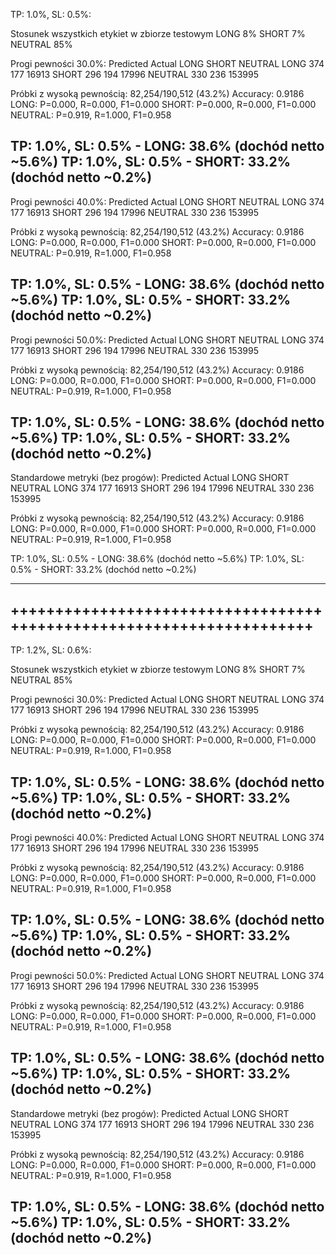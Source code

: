 TP: 1.0%, SL: 0.5%:

Stosunek wszystkich etykiet w zbiorze testowym
LONG 8%
SHORT 7%
NEUTRAL 85%


Progi pewności 30.0%:
Predicted
Actual    LONG  SHORT  NEUTRAL
LONG      374    177    16913
SHORT     296    194    17996
NEUTRAL   330    236   153995

Próbki z wysoką pewnością: 82,254/190,512 (43.2%)
Accuracy: 0.9186
LONG: P=0.000, R=0.000, F1=0.000
SHORT: P=0.000, R=0.000, F1=0.000
NEUTRAL: P=0.919, R=1.000, F1=0.958

TP: 1.0%, SL: 0.5% - LONG: 38.6% (dochód netto ~5.6%)
TP: 1.0%, SL: 0.5% - SHORT: 33.2% (dochód netto ~0.2%)
---------------------------------------------------------------------
Progi pewności 40.0%:
Predicted
Actual    LONG  SHORT  NEUTRAL
LONG      374    177    16913
SHORT     296    194    17996
NEUTRAL   330    236   153995

Próbki z wysoką pewnością: 82,254/190,512 (43.2%)
Accuracy: 0.9186
LONG: P=0.000, R=0.000, F1=0.000
SHORT: P=0.000, R=0.000, F1=0.000
NEUTRAL: P=0.919, R=1.000, F1=0.958

TP: 1.0%, SL: 0.5% - LONG: 38.6% (dochód netto ~5.6%)
TP: 1.0%, SL: 0.5% - SHORT: 33.2% (dochód netto ~0.2%)
---------------------------------------------------------------------
Progi pewności 50.0%:
Predicted
Actual    LONG  SHORT  NEUTRAL
LONG      374    177    16913
SHORT     296    194    17996
NEUTRAL   330    236   153995

Próbki z wysoką pewnością: 82,254/190,512 (43.2%)
Accuracy: 0.9186
LONG: P=0.000, R=0.000, F1=0.000
SHORT: P=0.000, R=0.000, F1=0.000
NEUTRAL: P=0.919, R=1.000, F1=0.958

TP: 1.0%, SL: 0.5% - LONG: 38.6% (dochód netto ~5.6%)
TP: 1.0%, SL: 0.5% - SHORT: 33.2% (dochód netto ~0.2%)
---------------------------------------------------------------------
Standardowe metryki (bez progów):
Predicted
Actual    LONG  SHORT  NEUTRAL
LONG      374    177    16913
SHORT     296    194    17996
NEUTRAL   330    236   153995

Próbki z wysoką pewnością: 82,254/190,512 (43.2%)
Accuracy: 0.9186
LONG: P=0.000, R=0.000, F1=0.000
SHORT: P=0.000, R=0.000, F1=0.000
NEUTRAL: P=0.919, R=1.000, F1=0.958

TP: 1.0%, SL: 0.5% - LONG: 38.6% (dochód netto ~5.6%)
TP: 1.0%, SL: 0.5% - SHORT: 33.2% (dochód netto ~0.2%)


---------------------------------------------------------------------
+++++++++++++++++++++++++++++++++++++++++++++++++++++++++++++++++++++
---------------------------------------------------------------------


TP: 1.2%, SL: 0.6%:

Stosunek wszystkich etykiet w zbiorze testowym
LONG 8%
SHORT 7%
NEUTRAL 85%


Progi pewności 30.0%:
Predicted
Actual    LONG  SHORT  NEUTRAL
LONG      374    177    16913
SHORT     296    194    17996
NEUTRAL   330    236   153995

Próbki z wysoką pewnością: 82,254/190,512 (43.2%)
Accuracy: 0.9186
LONG: P=0.000, R=0.000, F1=0.000
SHORT: P=0.000, R=0.000, F1=0.000
NEUTRAL: P=0.919, R=1.000, F1=0.958

TP: 1.0%, SL: 0.5% - LONG: 38.6% (dochód netto ~5.6%)
TP: 1.0%, SL: 0.5% - SHORT: 33.2% (dochód netto ~0.2%)
---------------------------------------------------------------------
Progi pewności 40.0%:
Predicted
Actual    LONG  SHORT  NEUTRAL
LONG      374    177    16913
SHORT     296    194    17996
NEUTRAL   330    236   153995

Próbki z wysoką pewnością: 82,254/190,512 (43.2%)
Accuracy: 0.9186
LONG: P=0.000, R=0.000, F1=0.000
SHORT: P=0.000, R=0.000, F1=0.000
NEUTRAL: P=0.919, R=1.000, F1=0.958

TP: 1.0%, SL: 0.5% - LONG: 38.6% (dochód netto ~5.6%)
TP: 1.0%, SL: 0.5% - SHORT: 33.2% (dochód netto ~0.2%)
---------------------------------------------------------------------
Progi pewności 50.0%:
Predicted
Actual    LONG  SHORT  NEUTRAL
LONG      374    177    16913
SHORT     296    194    17996
NEUTRAL   330    236   153995

Próbki z wysoką pewnością: 82,254/190,512 (43.2%)
Accuracy: 0.9186
LONG: P=0.000, R=0.000, F1=0.000
SHORT: P=0.000, R=0.000, F1=0.000
NEUTRAL: P=0.919, R=1.000, F1=0.958

TP: 1.0%, SL: 0.5% - LONG: 38.6% (dochód netto ~5.6%)
TP: 1.0%, SL: 0.5% - SHORT: 33.2% (dochód netto ~0.2%)
---------------------------------------------------------------------
Standardowe metryki (bez progów):
Predicted
Actual    LONG  SHORT  NEUTRAL
LONG      374    177    16913
SHORT     296    194    17996
NEUTRAL   330    236   153995

Próbki z wysoką pewnością: 82,254/190,512 (43.2%)
Accuracy: 0.9186
LONG: P=0.000, R=0.000, F1=0.000
SHORT: P=0.000, R=0.000, F1=0.000
NEUTRAL: P=0.919, R=1.000, F1=0.958

TP: 1.0%, SL: 0.5% - LONG: 38.6% (dochód netto ~5.6%)
TP: 1.0%, SL: 0.5% - SHORT: 33.2% (dochód netto ~0.2%)
---------------------------------------------------------------------